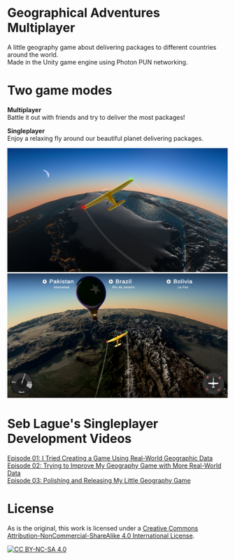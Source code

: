 # Geographical Adventures Multiplayer
A little geography game about delivering packages to different countries around the world. </br>
Made in the Unity game engine using Photon PUN networking.

# Two game modes
**Multiplayer**<br/>
Battle it out with friends and try to deliver the most packages! <br/>

**Singleplayer**<br/>
Enjoy a relaxing fly around our beautiful planet delivering packages.  <br/>

![Image](https://raw.githubusercontent.com/SebLague/Images/master/Geographical%20Adventures.jpg)
![Image](https://raw.githubusercontent.com/SebLague/Images/master/Geographical%20Adventures%202.jpg)
# Seb Lague's Singleplayer Development Videos
[Episode 01: I Tried Creating a Game Using Real-World Geographic Data](https://youtu.be/sLqXFF8mlEU) <br/>
[Episode 02: Trying to Improve My Geography Game with More Real-World Data](https://youtu.be/UXD97l7ZT0w) <br/>
[Episode 03: Polishing and Releasing My Little Geography Game](https://www.youtube.com/watch?v=pNp4ug5F6To)


# License
As is the original, this work is licensed under a
[Creative Commons Attribution-NonCommercial-ShareAlike 4.0 International License][cc-by-nc-sa].

[![CC BY-NC-SA 4.0][cc-by-nc-sa-image]][cc-by-nc-sa]

[cc-by-nc-sa]: http://creativecommons.org/licenses/by-nc-sa/4.0/
[cc-by-nc-sa-image]: https://licensebuttons.net/l/by-nc-sa/4.0/88x31.png
[cc-by-nc-sa-shield]: https://img.shields.io/badge/License-CC%20BY--NC--SA%204.0-lightgrey.svg
